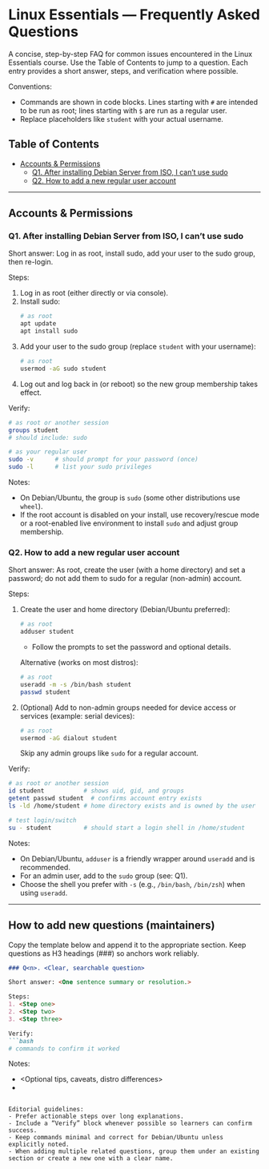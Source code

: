 # Linux Essentials — Frequently Asked Questions

A concise, step-by-step FAQ for common issues encountered in the Linux Essentials course. Use the Table of Contents to jump to a question. Each entry provides a short answer, steps, and verification where possible.

Conventions:
- Commands are shown in code blocks. Lines starting with `#` are intended to be run as root; lines starting with `$` are run as a regular user.
- Replace placeholders like `student` with your actual username.

## Table of Contents
- [Accounts & Permissions](#accounts--permissions)
  - [Q1. After installing Debian Server from ISO, I can’t use sudo](#q1-after-installing-debian-server-from-iso-i-cant-use-sudo)
  - [Q2. How to add a new regular user account](#q2-how-to-add-a-new-regular-user-account)

---

## Accounts & Permissions

### Q1. After installing Debian Server from ISO, I can’t use sudo

Short answer: Log in as root, install sudo, add your user to the sudo group, then re-login.

Steps:
1. Log in as root (either directly or via console).
2. Install sudo:
   ```bash
   # as root
   apt update
   apt install sudo
   ```
3. Add your user to the sudo group (replace `student` with your username):
   ```bash
   # as root
   usermod -aG sudo student
   ```
4. Log out and log back in (or reboot) so the new group membership takes effect.

Verify:
```bash
# as root or another session
groups student
# should include: sudo

# as your regular user
sudo -v      # should prompt for your password (once)
sudo -l      # list your sudo privileges
```

Notes:
- On Debian/Ubuntu, the group is `sudo` (some other distributions use `wheel`).
- If the root account is disabled on your install, use recovery/rescue mode or a root-enabled live environment to install `sudo` and adjust group membership.

### Q2. How to add a new regular user account

Short answer: As root, create the user (with a home directory) and set a password; do not add them to sudo for a regular (non-admin) account.

Steps:
1. Create the user and home directory (Debian/Ubuntu preferred):
   ```bash
   # as root
   adduser student
   ```
   - Follow the prompts to set the password and optional details.

   Alternative (works on most distros):
   ```bash
   # as root
   useradd -m -s /bin/bash student
   passwd student
   ```
2. (Optional) Add to non-admin groups needed for device access or services (example: serial devices):
   ```bash
   # as root
   usermod -aG dialout student
   ```
   Skip any admin groups like `sudo` for a regular account.

Verify:
```bash
# as root or another session
id student           # shows uid, gid, and groups
getent passwd student  # confirms account entry exists
ls -ld /home/student # home directory exists and is owned by the user

# test login/switch
su - student         # should start a login shell in /home/student
```

Notes:
- On Debian/Ubuntu, `adduser` is a friendly wrapper around `useradd` and is recommended.
- For an admin user, add to the `sudo` group (see: Q1).
- Choose the shell you prefer with `-s` (e.g., `/bin/bash`, `/bin/zsh`) when using `useradd`.

---

## How to add new questions (maintainers)

Copy the template below and append it to the appropriate section. Keep questions as H3 headings (###) so anchors work reliably.

```markdown
### Q<n>. <Clear, searchable question>

Short answer: <One sentence summary or resolution.>

Steps:
1. <Step one>
2. <Step two>
3. <Step three>

Verify:
```bash
# commands to confirm it worked
```

Notes:
- <Optional tips, caveats, distro differences>
- <Links to docs if helpful>
```

Editorial guidelines:
- Prefer actionable steps over long explanations.
- Include a “Verify” block whenever possible so learners can confirm success.
- Keep commands minimal and correct for Debian/Ubuntu unless explicitly noted.
- When adding multiple related questions, group them under an existing section or create a new one with a clear name.
